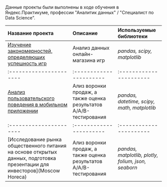 

Данные проекты были выполнены в ходе обучения в Яндекс.Практикуме, профессии "Аналитик данных" / "Специалист по Data Science".

| Название проекта | Описание | Используемые библиотеки | 
| :---------------------- | :---------------------- | :---------------------- |
| [Изучение закономерностей, определяющих успешность игр](Games) | Анализ данных онлайн-магазина игр| *pandas, scipy, matplotlib* |
| :---------------------- | :---------------------- | :---------------------- |
| [Анализ пользовательского поведения в мобильном приложении](AB) | Ализ воронки продаж, а также оценка результатов A/A/B-тестирования | *pandas, datetime, scipy, math, matplotlib* |
| :---------------------- | :---------------------- | :---------------------- |
| [Исследование рынка общественного питания на основе открытых данных, подготовка презентации для инвесторов](Moscow Horeca) | Ализ воронки продаж, а также оценка результатов A/A/B-тестирования | *pandas, matplotlib, plotly, folium, json, seaborn* |